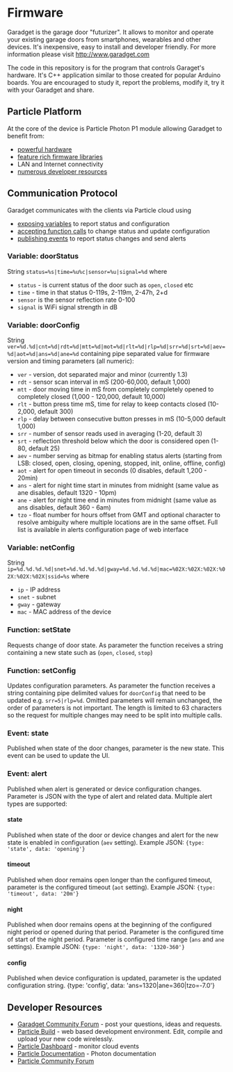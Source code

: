 # Firmware
Garadget is the garage door "futurizer". It allows to monitor and operate your existing garage doors from smartphones, wearables and other devices. It's inexpensive, easy to install and developer friendly. For more information please visit http://www.garadget.com

The code in this repository is for the program that controls Garaget's hardware. It's C++ application similar to those created for popular Arduino boards. You are encouraged to study it, report the problems, modify it, try it with your Garadget and share.

## Particle Platform
At the core of the device is Particle Photon P1 module allowing Garadget to benefit from:
- [powerful hardware](https://docs.particle.io/datasheets/p1-datasheet/#features)
- [feature rich firmware libraries](https://docs.particle.io/reference/firmware/photon/)
- LAN and Internet connectivity
- [numerous developer resources](https://docs.particle.io/guide/tools-and-features/dev/)

## Communication Protocol
Garadget communicates with the clients via Particle cloud using
- [exposing variables](https://docs.particle.io/reference/firmware/photon/#particle-variable-) to report status and configuration
- [accepting function calls](https://docs.particle.io/reference/firmware/photon/#particle-function-) to change status and update configuration
- [publishing events](https://docs.particle.io/reference/firmware/photon/#particle-publish-) to report status changes and send alerts

### Variable: doorStatus
String `status=%s|time=%u%c|sensor=%u|signal=%d` where
- `status` - is current status of the door such as `open`, `closed` etc
- `time` - time in that status 0-119s, 2-119m, 2-47h, 2+d
- `sensor` is the sensor reflection rate 0-100
- `signal` is WiFi signal strength in dB

### Variable: doorConfig
String `ver=%d.%d|cnt=%d|rdt=%d|mtt=%d|mot=%d|rlt=%d|rlp=%d|srr=%d|srt=%d|aev=%d|aot=%d|ans=%d|ane=%d` containing pipe separated value for firmware version and timing parameters (all numeric):
- `ver` - version, dot separated major and minor (currently 1.3)
- `rdt` - sensor scan interval in mS (200-60,000, default 1,000)
- `mtt` - door moving time in mS from completely completely opened to completely closed (1,000 - 120,000, default 10,000)
- `rlt` - button press time mS, time for relay to keep contacts closed (10-2,000, default 300)
- `rlp` - delay between consecutive button presses in mS (10-5,000 default 1,000)
- `srr` - number of sensor reads used in averaging (1-20, default 3)
- `srt` - reflection threshold below which the door is considered open (1-80, default 25)
- `aev` - number serving as bitmap for enabling status alerts (starting from LSB: closed, open, closing, opening, stopped, init, online, offline, config)
- `aot` - alert for open timeout in seconds (0 disables, default 1,200 - 20min)
- `ans` - alert for night time start in minutes from midnight (same value as ane disables, default 1320 - 10pm)
- `ane` - alert for night time end in minutes from midnight (same value as ans disables, default 360 - 6am)
- `tzo` - float number for hours offset from GMT and optional character to resolve ambiguity where multiple locations are in the same offset. Full list is available in alerts configuration page of web interface

### Variable: netConfig
String `ip=%d.%d.%d.%d|snet=%d.%d.%d.%d|gway=%d.%d.%d.%d|mac=%02X:%02X:%02X:%02X:%02X:%02X|ssid=%s` where
- `ip` - IP address
- `snet` - subnet
- `gway` - gateway
- `mac` - MAC address of the device

### Function: setState
Requests change of door state. As parameter the function receives a string containing a new state such as (`open`, `closed`, `stop`)

### Function: setConfig
Updates configuration parameters. As parameter the function receives a string containing pipe delimited values for `doorConfig` that need to be updated e.g. `srr=5|rlp=%d`. Omitted parameters will remain unchanged, the order of parameters is not important. The length is limited to 63 characters so the request for multiple changes may need to be split into multiple calls.

### Event: state
Published when state of the door changes, parameter is the new state. This event can be used to update the UI.

### Event: alert
Published when alert is generated or device configuration changes. Parameter is JSON with the type of alert and related data. Multiple alert types are supported:

#### state
Published when state of the door or device changes and alert for the new state is enabled in configuration (`aev` setting).
Example JSON: `{type: 'state', data: 'opening'}`

#### timeout
Published when door remains open longer than the configured timeout, parameter is the configured timeout (`aot` setting).
Example JSON: `{type: 'timeout', data: '20m'}`

#### night
Published when door remains opens at the beginning of the configured night period or opened during that period. Parameter is the configured time of start of the night period. Parameter is configured time range (`ans` and `ane` settings).
Example JSON: `{type: 'night', data: '1320-360'}`

#### config
Published when device configuration is updated, parameter is the updated configuration string.
{type: 'config', data: 'ans=1320|ane=360|tzo=-7.0'}

## Developer Resources
- [Garadget Community Forum](http://community.garadget.com/) - post your questions, ideas and requests.
- [Particle Build](https://build.particle.io/build/new) - web based development environment. Edit, compile and upload your new code wirelessly.
- [Particle Dashboard](https://dashboard.particle.io/user/logs) - monitor cloud events
- [Particle Documentation](https://docs.particle.io/reference/firmware/photon/) - Photon documentation
- [Particle Community Forum](https://community.particle.io/)
